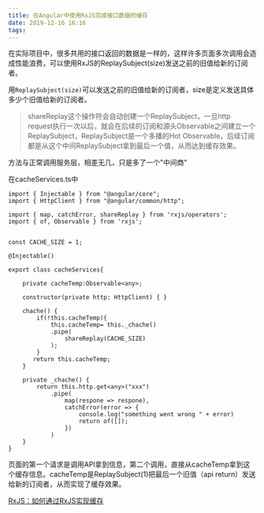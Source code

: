 ```yaml
---
title: 在Angular中使用RxJS完成接口数据的缓存
date: 2019-12-16 16:16
tags:
---
```


在实际项目中，很多共用的接口返回的数据是一样的，这样许多页面多次调用会造成性能浪费，可以使用RxJS的ReplaySubject(size)发送之前的旧值给新的订阅者。

<!--more-->

用`ReplaySubject(size)`可以发送之前的旧值给新的订阅者，size是定义发送具体多少个旧值给新的订阅者。

> shareReplay这个操作符会自动创建一个ReplaySubject，一旦http request执行一次以后，就会在后续的订阅和源头Observable之间建立一个ReplaySubject，ReplaySubject是一个多播的Hot Observable，后续订阅都是从这个中间ReplaySubject拿到最后一个值，从而达到缓存效果。

方法与正常调用服务层，相差无几，只是多了一个"中间商"

在cacheServices.ts中

```
import { Injectable } from "@angular/core";
import { HttpClient } from "@angular/common/http";

import { map, catchError, shareReplay } from 'rxjs/operators';
import { of, Observable } from 'rxjs';


const CACHE_SIZE = 1;

@Injectable()

export class cacheServices{

    private cacheTemp:Observable<any>;

    constructor(private http: HttpClient) { }

    chache() {
        if(!this.cacheTemp){
            this.cacheTemp= this._chache()
            .pipe(
                shareReplay(CACHE_SIZE)
            );
        }
       return this.cacheTemp;
    }

    private _chache() {
        return this.http.get<any>("xxx")
            .pipe(
                map(respone => respone),
                catchError(error => {
                    console.log("something went wrong " + error)
                    return of([]);
                })
            )
    }
}
```

页面的第一个请求是调用API拿到信息，第二个调用，直接从cacheTemp拿到这个缓存信息。cacheTemp是ReplaySubject(1)把最后一个旧值（api return）发送给新的订阅者，从而实现了缓存效果。

[RxJS：如何通过RxJS实现缓存][1]

[1]: https://limeii.github.io/2019/08/rxjs-caching/
